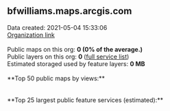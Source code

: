 <h2>bfwilliams.maps.arcgis.com</h2> Data created: 2021-05-04 15:33:06 <br /><a target='new' href='https://bfwilliams.maps.arcgis.com'>Organization link</a><br /><br />Public maps on this org: <b>0 (0% of the average.)</b><br />Public layers on this org: <b>0 </b>(<a target='new' href='https://services.arcgis.com/ofY7UmDUSox6VPKE/ArcGIS/rest/services'>full service list</a>)<br />Estimated storaged used by feature layers: <b>0 MB</b><br /><br />**Top 50 public maps by views:**<br /><br /><br />**Top 25 largest public feature services (estimated):**<br />